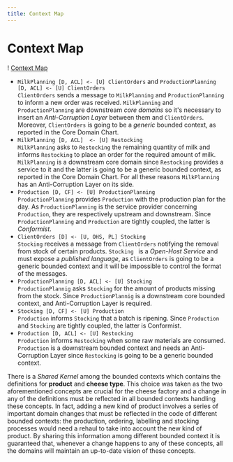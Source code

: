 ```yaml
---
title: Context Map
---
```


# Context Map

! [Context Map](images/context-map.svg)

- `MilkPlanning [D, ACL] <- [U] ClientOrders` and `ProductionPlanning [D, ACL] <- [U] ClientOrders`  
  `ClientOrders` sends a message to `MilkPlanning` and `ProductionPlanning` to inform a new order was received.
  `MilkPlanning` and `ProductionPlanning` are downstream *core domains* so it's necessary to insert an *Anti-Corruption Layer* between them and `ClientOrders`.
  Moreover, `ClientOrders` is going to be a *generic* bounded context, as reported in the Core Domain Chart.
- `MilkPlanning [D, ACL]  <- [U] Restocking`  
  `MilkPlanning` asks to `Restocking` the remaining quantity of milk and informs `Restocking` to place an order for the required amount of milk.
  `MilkPlanning` is a downstream core domain since `Restocking` provides a service to it and the latter is going to be a generic bounded context, as 
  reported in the Core Domain Chart. For all these reasons `MilkPlanning` has an Anti-Corruption Layer on its side.
- `Production [D, CF] <- [U] ProductionPlanning`  
  `ProductionPlanning` provides `Production` with the production plan for the day.
  As `ProductionPlanning` is the service provider concerning `Production`, they are respectively upstream and downstream.
  Since `ProductionPlanning` and `Production` are tightly coupled, the latter is *Conformist*.
- `ClientOrders [D] <- [U, OHS, PL] Stocking`  
  `Stocking` receives a message from `ClientOrders` notifying the removal from stock of certain products.
  `Stocking ` is a *Open-Host Service* and must expose a *published language*, as `ClientOrders` is going to be a generic bounded context and it will be
  impossible to control the format of the messages.
- `ProductionPlanning [D, ACL] <- [U] Stocking`  
  `ProductionPlannig` asks `Stocking` for the amount of products missing from the stock.
  Since `ProductionPlannig` is a downstream core bounded context, and Anti-Corruption Layer is required.
- `Stocking [D, CF] <- [U] Production`  
  `Production` informs `Stocking` that a batch is ripening.
  Since `Production` and `Stocking` are tightly coupled, the latter is Conformist.
- `Production [D, ACL] <- [U] Restocking`  
  `Production` informs `Restocking` when some raw materials are consumed.
  `Production` is a downstream bounded context and needs an Anti-Corruption Layer since `Restocking` is going to be a generic bounded context.

There is a *Shared Kernel* among the bounded contexts which contains the definitions for **product** and **cheese type**.
This choice was taken as the two aforementioned concepts are crucial for the cheese factory and a change in any of the definitions must be reflected in all
bounded contexts handling these concepts.
In fact, adding a new kind of product involves a series of important domain changes that must be reflected in the code of different bounded contexts: 
the production, ordering, labelling and stocking processes would need a rehaul to take into account the new kind of product.
By sharing this information among different bounded context it is guaranteed that, whenever a change happens to any of these concepts, all the domains
will maintain an up-to-date vision of these concepts.
